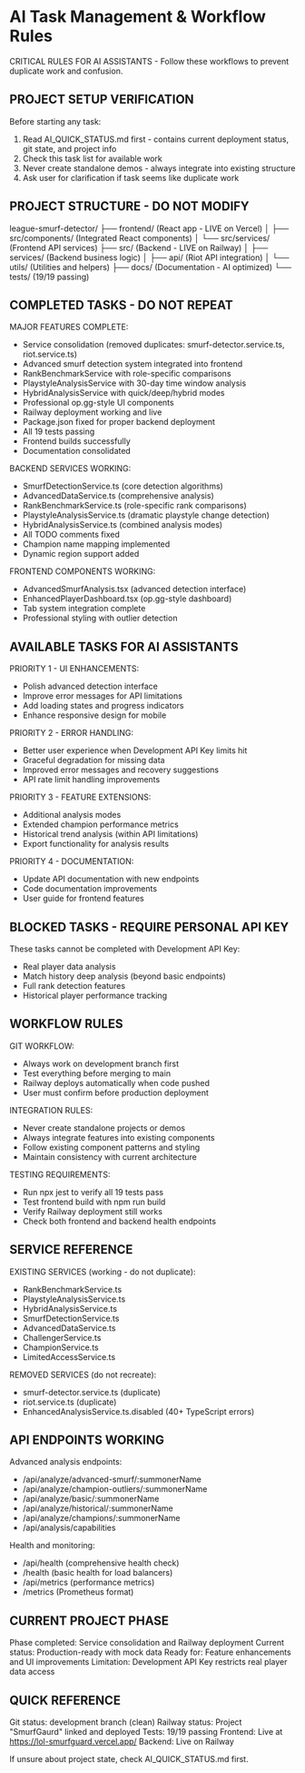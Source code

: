 # AI Task Management & Workflow Rules

CRITICAL RULES FOR AI ASSISTANTS - Follow these workflows to prevent duplicate work and confusion.

## PROJECT SETUP VERIFICATION

Before starting any task:
1. Read AI_QUICK_STATUS.md first - contains current deployment status, git state, and project info
2. Check this task list for available work
3. Never create standalone demos - always integrate into existing structure
4. Ask user for clarification if task seems like duplicate work

## PROJECT STRUCTURE - DO NOT MODIFY

league-smurf-detector/
├── frontend/ (React app - LIVE on Vercel)
│   ├── src/components/ (Integrated React components)
│   └── src/services/ (Frontend API services)
├── src/ (Backend - LIVE on Railway)
│   ├── services/ (Backend business logic)
│   ├── api/ (Riot API integration)
│   └── utils/ (Utilities and helpers)
├── docs/ (Documentation - AI optimized)
└── tests/ (19/19 passing)

## COMPLETED TASKS - DO NOT REPEAT

MAJOR FEATURES COMPLETE:
- Service consolidation (removed duplicates: smurf-detector.service.ts, riot.service.ts)
- Advanced smurf detection system integrated into frontend
- RankBenchmarkService with role-specific comparisons
- PlaystyleAnalysisService with 30-day time window analysis
- HybridAnalysisService with quick/deep/hybrid modes
- Professional op.gg-style UI components
- Railway deployment working and live
- Package.json fixed for proper backend deployment
- All 19 tests passing
- Frontend builds successfully
- Documentation consolidated

BACKEND SERVICES WORKING:
- SmurfDetectionService.ts (core detection algorithms)
- AdvancedDataService.ts (comprehensive analysis)
- RankBenchmarkService.ts (role-specific rank comparisons)
- PlaystyleAnalysisService.ts (dramatic playstyle change detection)
- HybridAnalysisService.ts (combined analysis modes)
- All TODO comments fixed
- Champion name mapping implemented
- Dynamic region support added

FRONTEND COMPONENTS WORKING:
- AdvancedSmurfAnalysis.tsx (advanced detection interface)
- EnhancedPlayerDashboard.tsx (op.gg-style dashboard)
- Tab system integration complete
- Professional styling with outlier detection

## AVAILABLE TASKS FOR AI ASSISTANTS

PRIORITY 1 - UI ENHANCEMENTS:
- Polish advanced detection interface
- Improve error messages for API limitations
- Add loading states and progress indicators
- Enhance responsive design for mobile

PRIORITY 2 - ERROR HANDLING:
- Better user experience when Development API Key limits hit
- Graceful degradation for missing data
- Improved error messages and recovery suggestions
- API rate limit handling improvements

PRIORITY 3 - FEATURE EXTENSIONS:
- Additional analysis modes
- Extended champion performance metrics
- Historical trend analysis (within API limitations)
- Export functionality for analysis results

PRIORITY 4 - DOCUMENTATION:
- Update API documentation with new endpoints
- Code documentation improvements
- User guide for frontend features

## BLOCKED TASKS - REQUIRE PERSONAL API KEY

These tasks cannot be completed with Development API Key:
- Real player data analysis
- Match history deep analysis (beyond basic endpoints)
- Full rank detection features
- Historical player performance tracking

## WORKFLOW RULES

GIT WORKFLOW:
- Always work on development branch first
- Test everything before merging to main
- Railway deploys automatically when code pushed
- User must confirm before production deployment

INTEGRATION RULES:
- Never create standalone projects or demos
- Always integrate features into existing components
- Follow existing component patterns and styling
- Maintain consistency with current architecture

TESTING REQUIREMENTS:
- Run npx jest to verify all 19 tests pass
- Test frontend build with npm run build
- Verify Railway deployment still works
- Check both frontend and backend health endpoints

## SERVICE REFERENCE

EXISTING SERVICES (working - do not duplicate):
- RankBenchmarkService.ts
- PlaystyleAnalysisService.ts  
- HybridAnalysisService.ts
- SmurfDetectionService.ts
- AdvancedDataService.ts
- ChallengerService.ts
- ChampionService.ts
- LimitedAccessService.ts

REMOVED SERVICES (do not recreate):
- smurf-detector.service.ts (duplicate)
- riot.service.ts (duplicate)
- EnhancedAnalysisService.ts.disabled (40+ TypeScript errors)

## API ENDPOINTS WORKING

Advanced analysis endpoints:
- /api/analyze/advanced-smurf/:summonerName
- /api/analyze/champion-outliers/:summonerName
- /api/analyze/basic/:summonerName
- /api/analyze/historical/:summonerName
- /api/analyze/champions/:summonerName
- /api/analysis/capabilities

Health and monitoring:
- /api/health (comprehensive health check)
- /health (basic health for load balancers)
- /api/metrics (performance metrics)
- /metrics (Prometheus format)

## CURRENT PROJECT PHASE

Phase completed: Service consolidation and Railway deployment
Current status: Production-ready with mock data
Ready for: Feature enhancements and UI improvements
Limitation: Development API Key restricts real player data access

## QUICK REFERENCE

Git status: development branch (clean)
Railway status: Project "SmurfGaurd" linked and deployed
Tests: 19/19 passing
Frontend: Live at https://lol-smurfguard.vercel.app/
Backend: Live on Railway

If unsure about project state, check AI_QUICK_STATUS.md first. 